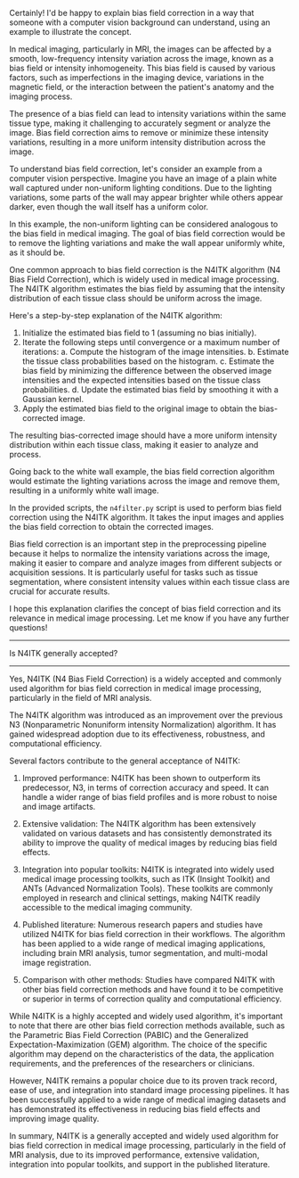 Certainly! I'd be happy to explain bias field correction in a way that someone with a computer vision background can understand, using an example to illustrate the concept.

In medical imaging, particularly in MRI, the images can be affected by a smooth, low-frequency intensity variation across the image, known as a bias field or intensity inhomogeneity. This bias field is caused by various factors, such as imperfections in the imaging device, variations in the magnetic field, or the interaction between the patient's anatomy and the imaging process.

The presence of a bias field can lead to intensity variations within the same tissue type, making it challenging to accurately segment or analyze the image. Bias field correction aims to remove or minimize these intensity variations, resulting in a more uniform intensity distribution across the image.

To understand bias field correction, let's consider an example from a computer vision perspective. Imagine you have an image of a plain white wall captured under non-uniform lighting conditions. Due to the lighting variations, some parts of the wall may appear brighter while others appear darker, even though the wall itself has a uniform color.

In this example, the non-uniform lighting can be considered analogous to the bias field in medical imaging. The goal of bias field correction would be to remove the lighting variations and make the wall appear uniformly white, as it should be.

One common approach to bias field correction is the N4ITK algorithm (N4 Bias Field Correction), which is widely used in medical image processing. The N4ITK algorithm estimates the bias field by assuming that the intensity distribution of each tissue class should be uniform across the image.

Here's a step-by-step explanation of the N4ITK algorithm:

1. Initialize the estimated bias field to 1 (assuming no bias initially).
2. Iterate the following steps until convergence or a maximum number of iterations:
   a. Compute the histogram of the image intensities.
   b. Estimate the tissue class probabilities based on the histogram.
   c. Estimate the bias field by minimizing the difference between the observed image intensities and the expected intensities based on the tissue class probabilities.
   d. Update the estimated bias field by smoothing it with a Gaussian kernel.
3. Apply the estimated bias field to the original image to obtain the bias-corrected image.

The resulting bias-corrected image should have a more uniform intensity distribution within each tissue class, making it easier to analyze and process.

Going back to the white wall example, the bias field correction algorithm would estimate the lighting variations across the image and remove them, resulting in a uniformly white wall image.

In the provided scripts, the `n4filter.py` script is used to perform bias field correction using the N4ITK algorithm. It takes the input images and applies the bias field correction to obtain the corrected images.

Bias field correction is an important step in the preprocessing pipeline because it helps to normalize the intensity variations across the image, making it easier to compare and analyze images from different subjects or acquisition sessions. It is particularly useful for tasks such as tissue segmentation, where consistent intensity values within each tissue class are crucial for accurate results.

I hope this explanation clarifies the concept of bias field correction and its relevance in medical image processing. Let me know if you have any further questions!

***
Is N4ITK generally accepted?
***
Yes, N4ITK (N4 Bias Field Correction) is a widely accepted and commonly used algorithm for bias field correction in medical image processing, particularly in the field of MRI analysis.

The N4ITK algorithm was introduced as an improvement over the previous N3 (Nonparametric Nonuniform intensity Normalization) algorithm. It has gained widespread adoption due to its effectiveness, robustness, and computational efficiency.

Several factors contribute to the general acceptance of N4ITK:

1. Improved performance: N4ITK has been shown to outperform its predecessor, N3, in terms of correction accuracy and speed. It can handle a wider range of bias field profiles and is more robust to noise and image artifacts.

2. Extensive validation: The N4ITK algorithm has been extensively validated on various datasets and has consistently demonstrated its ability to improve the quality of medical images by reducing bias field effects.

3. Integration into popular toolkits: N4ITK is integrated into widely used medical image processing toolkits, such as ITK (Insight Toolkit) and ANTs (Advanced Normalization Tools). These toolkits are commonly employed in research and clinical settings, making N4ITK readily accessible to the medical imaging community.

4. Published literature: Numerous research papers and studies have utilized N4ITK for bias field correction in their workflows. The algorithm has been applied to a wide range of medical imaging applications, including brain MRI analysis, tumor segmentation, and multi-modal image registration.

5. Comparison with other methods: Studies have compared N4ITK with other bias field correction methods and have found it to be competitive or superior in terms of correction quality and computational efficiency.

While N4ITK is a highly accepted and widely used algorithm, it's important to note that there are other bias field correction methods available, such as the Parametric Bias Field Correction (PABIC) and the Generalized Expectation-Maximization (GEM) algorithm. The choice of the specific algorithm may depend on the characteristics of the data, the application requirements, and the preferences of the researchers or clinicians.

However, N4ITK remains a popular choice due to its proven track record, ease of use, and integration into standard image processing pipelines. It has been successfully applied to a wide range of medical imaging datasets and has demonstrated its effectiveness in reducing bias field effects and improving image quality.

In summary, N4ITK is a generally accepted and widely used algorithm for bias field correction in medical image processing, particularly in the field of MRI analysis, due to its improved performance, extensive validation, integration into popular toolkits, and support in the published literature.